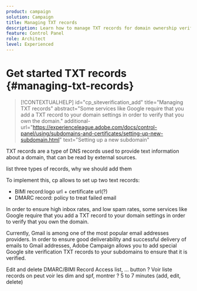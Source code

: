 ```yaml
---
product: campaign
solution: Campaign 
title: Managing TXT records
description: Learn how to manage TXT records for domain ownership verification.
feature: Control Panel
role: Architect
level: Experienced
---
```


# Get started TXT records {#managing-txt-records}

>[!CONTEXTUALHELP]
>id="cp_siteverification_add"
>title="Managing TXT records"
>abstract="Some services like Google require that you add a TXT record to your domain settings in order to verify that you own the domain."
>additional-url="https://experienceleague.adobe.com/docs/control-panel/using/subdomains-and-certificates/setting-up-new-subdomain.html" text="Setting up a new subdomain"

TXT records are a type of DNS records used to provide text information about a domain, that can be read by external sources.


list three types of records, why we should add them

To implement this, cp allows to set up two text records:
- BIMI record:logo url + certificate url(?)
- DMARC record: policy to treat failed email




In order to ensure high inbox rates, and low spam rates, some services like Google require that you add a TXT record to your domain settings in order to verify that you own the domain.

Currently, Gmail is among one of the most popular email addresses providers. In order to ensure good deliverability and successful delivery of emails to Gmail addresses, Adobe Campaign allows you to add special Google site verification TXT records to your subdomains to ensure that it is verified.





Edit and delete DMARC/BIMI Record
Access list, … button ?
Voir liste records on peut voir les dim and spf, montrer ?
5 to 7 minutes (add, edit, delete)
